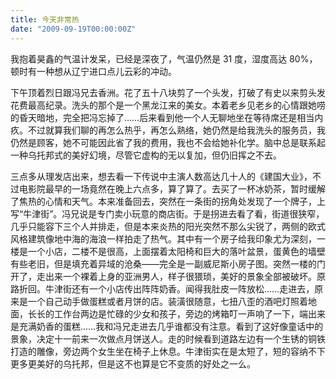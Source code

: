```yaml
---
title: 今天非常热
date: "2009-09-19T00:00:00Z"
---
```


我抱着昊鑫的气温计发呆，已经是深夜了，气温仍然是 31 度，湿度高达 80%，顿时有一种想从辽宁进口点儿云彩的冲动。

下午顶着烈日跟冯兄去香洲。花了五十八块剪了一个头发，打破了有史以来剪头发花费最高纪录。洗头的那个是一个黑龙江来的美女。本着老乡见老乡的心情跟她唠的昏天暗地，完全把冯忘掉了……后来看到他一个人无聊地坐在等待席还是相当内疚。不过就算我们聊的再怎么热乎，再怎么熟络，她仍然是给我洗头的服务员，我仍然是顾客，她不可能因此省了我的费用，我也不会给她补化学。脑中总是联系起一种乌托邦式的美好幻境，尽管它虚构的无以复加，但仍旧挥之不去。

三点多从理发店出来，想去看一下传说中主演人数高达几十人的《建国大业》，不过电影院最早的一场竟然在晚上六点多，算了算了。去买了一杯冰奶茶，暂时缓解了焦热的心情和天气。本来准备回去，突然在一条街的拐角处发现了一个牌子，上写“牛津街”。冯兄说是专门卖小玩意的商店街。于是拐进去看了看，街道很狭窄，几乎只能容下三个人并排走，但是本来炎热的阳光突然不那么尖锐了，两侧的欧式风格建筑像地中海的海浪一样拍走了热气。其中有一个房子给我印象尤为深刻，一楼是一个小店，二楼不是很高，上面摆着太阳椅和巨大的落叶盆景，蛋黄色的墙壁有些老旧，但是填充着异域的沧桑——完全是一副威尼斯小房子图。突然一楼的门开了，走出来一个裸着上身的亚洲男人，样子很猥琐，美好的景象全部被破坏。原路折回。牛津街还有一个小店传出阵阵奶香。闻得我肚皮一阵放松……走进去，原来是一个自己动手做蛋糕或者月饼的店。装潢很随意，七扭八歪的酒吧灯照着地面，长长的工作台两边是忙碌的少女和孩子，旁边的烤箱叮一声响了一下，端出来是充满奶香的蛋糕……我和冯兄走进去几乎谁都没有注意。看到了这好像童话中的景象，决定十一前来一次做点月饼送人。走的时候看到道路左边有一个生锈的铜铁打造的雕像，旁边两个女生坐在椅子上休息。牛津街实在是太短了，短的容纳不下更多更美好的乌托邦，但是这不也算是它不变质的好处之一么。
